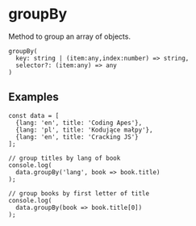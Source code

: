 # groupBy

Method to group an array of objects.

```
groupBy(
  key: string | (item:any,index:number) => string,
  selector?: (item:any) => any
)
```

## Examples

```
const data = [
  {lang: 'en', title: 'Coding Apes'},
  {lang: 'pl', title: 'Kodujące małpy'},
  {lang: 'en', title: 'Cracking JS'}
];

// group titles by lang of book
console.log(
  data.groupBy('lang', book => book.title)
);

// group books by first letter of title
console.log(
  data.groupBy(book => book.title[0])
);
```
